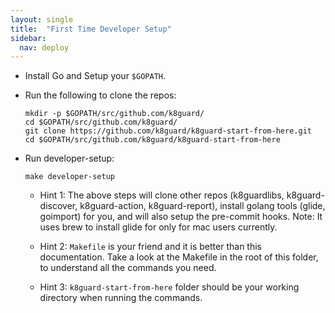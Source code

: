 ```yaml
---
layout: single
title:  "First Time Developer Setup"
sidebar:
  nav: deploy
---
```




* Install Go and Setup your `$GOPATH`.

* Run the following to clone the repos:

	```
	mkdir -p $GOPATH/src/github.com/k8guard/
	cd $GOPATH/src/github.com/k8guard/
	git clone https://github.com/k8guard/k8guard-start-from-here.git
    cd $GOPATH/src/github.com/k8guard/k8guard-start-from-here
	```

* Run developer-setup:

	```
	make developer-setup
	```


	* Hint 1: The above steps will clone other repos (k8guardlibs, k8guard-discover, k8guard-action, k8guard-report), install golang tools (glide, goimport) for you, and will also setup the pre-commit hooks. Note: It uses brew to install glide for only for mac users currently.


	* Hint 2: `Makefile` is your friend and it is better than this documentation. Take a look at the Makefile in the root of this folder, to understand all the commands you need.

  * Hint 3: `k8guard-start-from-here` folder should be your working directory when running the commands.
